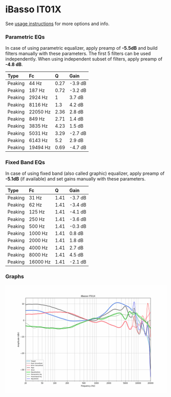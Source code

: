 # iBasso IT01X
See [usage instructions](https://github.com/jaakkopasanen/AutoEq#usage) for more options and info.

### Parametric EQs
In case of using parametric equalizer, apply preamp of **-5.5dB** and build filters manually
with these parameters. The first 5 filters can be used independently.
When using independent subset of filters, apply preamp of **-4.8 dB**.

| Type    | Fc       |    Q | Gain    |
|:--------|:---------|:-----|:--------|
| Peaking | 44 Hz    | 0.27 | -3.9 dB |
| Peaking | 187 Hz   | 0.72 | -3.2 dB |
| Peaking | 2924 Hz  | 1    | 3.7 dB  |
| Peaking | 8116 Hz  | 1.3  | 4.2 dB  |
| Peaking | 22050 Hz | 2.36 | 2.8 dB  |
| Peaking | 849 Hz   | 2.71 | 1.4 dB  |
| Peaking | 3835 Hz  | 4.23 | 1.5 dB  |
| Peaking | 5031 Hz  | 3.29 | -2.7 dB |
| Peaking | 6143 Hz  | 5.2  | 2.9 dB  |
| Peaking | 19494 Hz | 0.69 | -4.7 dB |

### Fixed Band EQs
In case of using fixed band (also called graphic) equalizer, apply preamp of **-5.1dB**
(if available) and set gains manually with these parameters.

| Type    | Fc       |    Q | Gain    |
|:--------|:---------|:-----|:--------|
| Peaking | 31 Hz    | 1.41 | -3.7 dB |
| Peaking | 62 Hz    | 1.41 | -3.4 dB |
| Peaking | 125 Hz   | 1.41 | -4.1 dB |
| Peaking | 250 Hz   | 1.41 | -3.6 dB |
| Peaking | 500 Hz   | 1.41 | -0.3 dB |
| Peaking | 1000 Hz  | 1.41 | 0.8 dB  |
| Peaking | 2000 Hz  | 1.41 | 1.8 dB  |
| Peaking | 4000 Hz  | 1.41 | 2.7 dB  |
| Peaking | 8000 Hz  | 1.41 | 4.5 dB  |
| Peaking | 16000 Hz | 1.41 | -2.1 dB |

### Graphs
![](./iBasso%20IT01X.png)